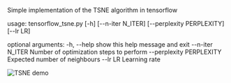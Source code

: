 Simple implementation of the TSNE algorithm in tensorflow

usage: tensorflow_tsne.py [-h] [--n-iter N_ITER] [--perplexity PERPLEXITY]
                          [--lr LR]

optional arguments:
  -h, --help            show this help message and exit
  --n-iter N_ITER       Number of optimization steps to perform
  --perplexity PERPLEXITY
                        Expected number of neighbours
  --lr LR               Learning rate

![TSNE demo](tsne_projection.png?raw=true "TSNE demo (Final KL-Divergence : 1.200)")